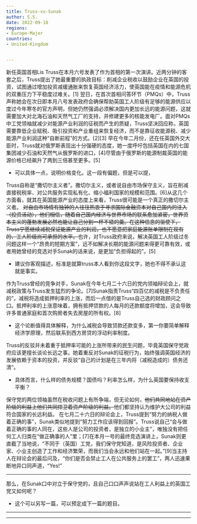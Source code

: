 ```yaml
---
title: Truss-vs-Sunak
author: S.S.
date: 2022-09-18
regions:
- Europe-Major
countries:
- United-Kingdom


---
```


新任英国首相Lis Truss在本月六号发表了作为首相的第一次演讲。近两分钟的客套之后，Truss提出了她最重要的执政目标：削减企业税收以鼓励企业在英国的投资，试图通过增加投资减缓通胀来恢复英国经济活力，使英国能在疫情和能源危机的双重压力下平稳度过难关。[1]
翌日，在首次首相问答环节（PMQs）中，Truss声称她会在次日即本月八号发表政府会确保帮助英国工人阶级有足够的能源供应以度过今年寒冬的官方声明，但她仍然强调必须解决国内更加长远的能源问题，这就需要加大对北海石油和天然气工厂的支持，并修建更多的核能发电厂。面对PMQs中工党领袖就减少对能源产业利润的征税而产生的质疑，Truss坚决回应称，英国需要靠低企业赋税、吸引投资和产业重组来恢复经济，而不是靠征收能源税、减少能源产业利润这种“自断前程”的方式。[2][3]
早在今年二月份，还在任英国外交大臣时，Truss就对俄罗斯表现出十分强硬的态度，她一度呼吁包括英国在内的七国集团减少石油和天然气从俄罗斯的进口，[4]尽管由于俄罗斯的能源制裁英国的能源价格已经飙升了两到三倍甚至更多。[5]

+ 可以具体一点，说明价格变化。这一段有偏题，但是可以提，

Truss自称是“撒切尔主义者”。撒切尔主义，或者说自由市场保守主义，旨在削减直接税税率、对公共服务实现私有化、缩小福利国家的规模和范围。[6]从这几个方面看，就其在英国能源产业的态度上来看，Truss很可能是一个真正的撒切尔主义者。
~~对自由市场情有独钟的人往往热衷于寻求国际金融资本对自己国内的注入（投资活动），他们相信，随着自己国内经济与世界市场的联系愈加紧密，世界资本主义的蓬勃发展必然也能让自己分到一杯不错的羹。在这种信念的驱使下，Truss宁愿继续减税保证能源产业的利润，也不愿意把家庭能源账单限制在现有的、工人阶级尚可承担的水平。~~也许，对Truss政府来说，解决英国工人阶级过冬问题这样一个“昂贵的短期方案”，远不如解决长期的能源问题来得更可靠有效，或者用她曾经的竞选对手Sunak的话来说，是更加“负担得起的”。[5] 

+ 建议你客观描述，标准是就算truss本人看到你这段文字，她也不得不承认这就是事实。

作为Truss曾经的竞争对手，Sunak在今年七月二十六日的党内领袖辩论会上，就减税政策与Truss发生猛烈的争论。[7]Sunak指责Truss“四百亿的减税是不负责任的”，减税将造成抵押利率的上涨，而后一点借的是Truss自己选的财政顾问之口。抵押利率的上涨意味着，拥有抵押贷款的人每月的还款额度将增加，这会导致许多普通家庭和首次购房者失去房屋的所有权。[8]

+ 这个论断值得具体解释，为什么减税会导致贷款还款变多，第一你要简单解释经济学原理，然后联系到西方房贷的浮动利率制度。


Truss的反驳并未着重于抵押率可能的上涨所带来的民生问题，毕竟英国保守党政府应该更擅长谈论长远之事。她着重反对Sunak的征税行为，始终强调英国经济的发展依赖于资本的投资，并反驳“自己的计划是在三年内将（减税造成的）债务还清”。

+ 具体而言，什么样的债务规模？国债吗？利率怎么样，为什么英国要保持收支平衡？

保守党的两位领袖虽然在税收问题上有所争端，但无论如何，~~他们共同地站在资产阶级的利益上他们共同捍卫着资产阶级的利益。~~他们都坚持认为维护大公司的利益符合国家的长远利益。
在七月二十六日的辩论会上，Truss提到“努力的纳税人做着正确的事”，Sunak类似地提到“努力工作应该得到回报”。Truss说自己“会与做着正确的事的人同在，这些人是公司的投资者，是独立的小业主”，唯独没有把任何工人归类在“做正确事的人”里；[7]在本月一号的最终竞选演讲上，Sunak则更直截了当地说，“不同于（英国）工党，我们保守党知道，是风险投资者、企业家、小业主创造了工作和经济繁荣，而我们当会永远和他们站在一起。”[9]当主持人在辩论会的最后问及，“你们是否会禁止工人在公共服务上的罢工”，两人迅速果断地异口同声道，“Yes!” 

------
那么，在Sunak口中对立于保守党的，且自己口口声声说站在工人利益上的英国工党又如何呢？

+ 这个可以另写一篇，可以预定成下一篇的题目。

------


------





